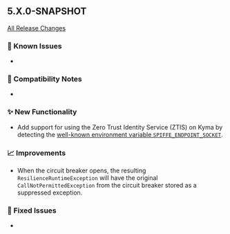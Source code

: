 ## 5.X.0-SNAPSHOT

[All Release Changes](https://github.com/SAP/cloud-sdk-java/releases)

### 🚧 Known Issues

- 

### 🔧 Compatibility Notes

- 

### ✨ New Functionality

- Add support for using the Zero Trust Identity Service (ZTIS) on Kyma by detecting the [well-known environment variable `SPIFFE_ENDPOINT_SOCKET`](https://github.com/spiffe/spiffe/blob/main/standards/SPIFFE_Workload_Endpoint.md#4-locating-the-endpoint).

### 📈 Improvements

- When the circuit breaker opens, the resulting `ResilienceRuntimeException` will have the original `CallNotPermittedException` from the circuit breaker stored as a suppressed exception. 

### 🐛 Fixed Issues

- 
